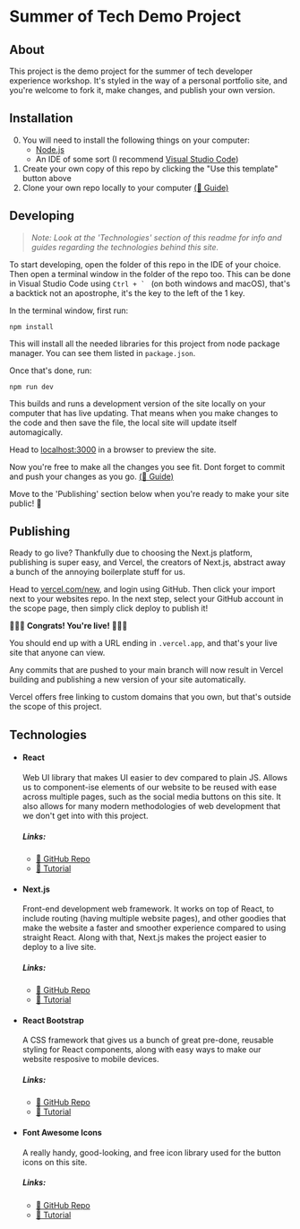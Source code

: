 # Summer of Tech Demo Project

## About

This project is the demo project for the summer of tech developer experience workshop. It's styled in the way of a personal portfolio site, and you're welcome to fork it, make changes, and publish your own version.

## Installation

0. You will need to install the following things on your computer:
   - [Node.js](https://nodejs.org/en/)
   - An IDE of some sort (I recommend [Visual Studio Code](https://code.visualstudio.com/))
1. Create your own copy of this repo by clicking the "Use this template" button above
2. Clone your own repo locally to your computer [(🔗 Guide)](https://docs.github.com/en/github/creating-cloning-and-archiving-repositories/cloning-a-repository)

## Developing

> _Note: Look at the 'Technologies' section of this readme for info and guides regarding the technologies behind this site._

To start developing, open the folder of this repo in the IDE of your choice. Then open a terminal window in the folder of the repo too. This can be done in Visual Studio Code using `` Ctrl + `  `` (on both windows and macOS), that's a backtick not an apostrophe, it's the key to the left of the 1 key.

In the terminal window, first run:

```
npm install
```

This will install all the needed libraries for this project from node package manager. You can see them listed in `package.json`.

Once that's done, run:

```
npm run dev
```

This builds and runs a development version of the site locally on your computer that has live updating. That means when you make changes to the code and then save the file, the local site will update itself automagically.

Head to [localhost:3000](http://localhost:3000) in a browser to preview the site.

Now you're free to make all the changes you see fit. Dont forget to commit and push your changes as you go. [(🔗 Guide)](https://guides.github.com/introduction/git-handbook/)

Move to the 'Publishing' section below when you're ready to make your site public! 🎉

## Publishing

Ready to go live? Thankfully due to choosing the Next.js platform, publishing is super easy, and Vercel, the creators of Next.js, abstract away a bunch of the annoying boilerplate stuff for us.

Head to [vercel.com/new](https://vercel.com/new), and login using GitHub. Then click your import next to your websites repo. In the next step, select your GitHub account in the scope page, then simply click deploy to publish it!

🎉🎉🎉 **Congrats! You're live!** 🎉🎉🎉

You should end up with a URL ending in `.vercel.app`, and that's your live site that anyone can view.

Any commits that are pushed to your main branch will now result in Vercel building and publishing a new version of your site automatically.

Vercel offers free linking to custom domains that you own, but that's outside the scope of this project.

## Technologies

- #### React

  Web UI library that makes UI easier to dev compared to plain JS. Allows us to component-ise elements of our website to be reused with ease across multiple pages, such as the social media buttons on this site. It also allows for many modern methodologies of web development that we don't get into with this project.

  ##### Links:

  - [🔗 GitHub Repo](https://github.com/facebook/react)
  - [🔗 Tutorial](https://reactjs.org/community/courses.html)

- #### Next.js

  Front-end development web framework. It works on top of React, to include routing (having multiple website pages), and other goodies that make the website a faster and smoother experience compared to using straight React. Along with that, Next.js makes the project easier to deploy to a live site.

  ##### Links:

  - [🔗 GitHub Repo](https://github.com/vercel/next.js/)
  - [🔗 Tutorial](https://nextjs.org/learn/basics/create-nextjs-app)

- #### React Bootstrap

  A CSS framework that gives us a bunch of great pre-done, reusable styling for React components, along with easy ways to make our website resposive to mobile devices.

  ##### Links:

  - [🔗 GitHub Repo](https://github.com/react-bootstrap/react-bootstrap)
  - [🔗 Tutorial](https://react-bootstrap.github.io/getting-started/introduction)

- #### Font Awesome Icons

  A really handy, good-looking, and free icon library used for the button icons on this site.

  ##### Links:

  - [🔗 GitHub Repo](https://github.com/FortAwesome/react-fontawesome)
  - [🔗 Tutorial](https://fontawesome.com/how-to-use/on-the-web/using-with/react)
